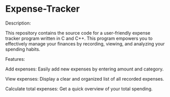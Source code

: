 # Expense-Tracker

Description:

This repository contains the source code for a user-friendly expense tracker program written in C and C++. This program empowers you to effectively manage your finances by recording, viewing, and analyzing your spending habits.

Features:

Add expenses: Easily add new expenses by entering amount and category.

View expenses: Display a clear and organized list of all recorded expenses.

Calculate total expenses: Get a quick overview of your total spending.
